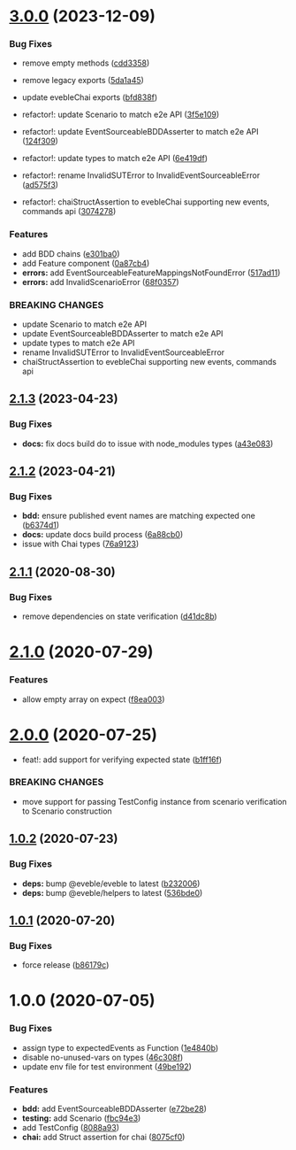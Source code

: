 # [3.0.0](https://github.com/eveble/testing/compare/v2.1.3...v3.0.0) (2023-12-09)


### Bug Fixes

* remove empty methods ([cdd3358](https://github.com/eveble/testing/commit/cdd3358dc042e0009e037b0830bdadf6e33c6e0e))
* remove legacy exports ([5da1a45](https://github.com/eveble/testing/commit/5da1a45773fb2fa460c1b8074040444ed6595ee9))
* update evebleChai exports ([bfd838f](https://github.com/eveble/testing/commit/bfd838f2e1c7e0636def8d8295806a0a1c406d9a))


* refactor!: update Scenario to match e2e API ([3f5e109](https://github.com/eveble/testing/commit/3f5e10944b2e0e90e824dd7467e14fa1560eaef6))
* refactor!: update EventSourceableBDDAsserter to match e2e API ([124f309](https://github.com/eveble/testing/commit/124f309c69a1f4262c77d852bd6add348fa7237e))
* refactor!: update types to match e2e API ([6e419df](https://github.com/eveble/testing/commit/6e419df964ee39c601f605e7e1ade7618061a0df))
* refactor!: rename InvalidSUTError to InvalidEventSourceableError ([ad575f3](https://github.com/eveble/testing/commit/ad575f31bd10915f00f796d1ba99790a30873561))
* refactor!: chaiStructAssertion to evebleChai supporting new events, commands api ([3074278](https://github.com/eveble/testing/commit/3074278b7753d51382b824f4acbd525a52ae7b6d))


### Features

* add BDD chains ([e301ba0](https://github.com/eveble/testing/commit/e301ba0e2e7902a033bb1f956fceef460235386c))
* add Feature component ([0a87cb4](https://github.com/eveble/testing/commit/0a87cb4b7731cc8e6894f14a220bafee20a50ca6))
* **errors:** add EventSourceableFeatureMappingsNotFoundError ([517ad11](https://github.com/eveble/testing/commit/517ad11d09f24d2514426c7a8c5a7cf85aa915c1))
* **errors:** add InvalidScenarioError ([68f0357](https://github.com/eveble/testing/commit/68f0357e87bfc1352d413c32993ab714f8776417))


### BREAKING CHANGES

* update Scenario to match e2e API
* update EventSourceableBDDAsserter to match e2e API
* update types to match e2e API
* rename InvalidSUTError to InvalidEventSourceableError
* chaiStructAssertion to evebleChai supporting new events, commands api

## [2.1.3](https://github.com/eveble/testing/compare/v2.1.2...v2.1.3) (2023-04-23)


### Bug Fixes

* **docs:** fix docs build do to issue with node_modules types ([a43e083](https://github.com/eveble/testing/commit/a43e08377cfbc5636e04351e8ee84f889fb35e0d))

## [2.1.2](https://github.com/eveble/testing/compare/v2.1.1...v2.1.2) (2023-04-21)


### Bug Fixes

* **bdd:** ensure published event names are matching expected one ([b6374d1](https://github.com/eveble/testing/commit/b6374d129654c3e0ed76f98ca83f59ee2b3612eb))
* **docs:** update docs build process ([6a88cb0](https://github.com/eveble/testing/commit/6a88cb09bca61295667f3e2f5e9ba18db52c2aa8))
* issue with Chai types ([76a9123](https://github.com/eveble/testing/commit/76a9123f805d0606b82fbe683e63762946df5970))

## [2.1.1](https://github.com/eveble/testing/compare/v2.1.0...v2.1.1) (2020-08-30)


### Bug Fixes

* remove dependencies on state verification ([d41dc8b](https://github.com/eveble/testing/commit/d41dc8bb3befa2011837f5967183a48b4443f8a2))

# [2.1.0](https://github.com/eveble/testing/compare/v2.0.0...v2.1.0) (2020-07-29)


### Features

* allow empty array on expect ([f8ea003](https://github.com/eveble/testing/commit/f8ea003f347461758a68f375e766359566980a8f))

# [2.0.0](https://github.com/eveble/testing/compare/v1.0.2...v2.0.0) (2020-07-25)


* feat!: add support for verifying expected state ([b1ff16f](https://github.com/eveble/testing/commit/b1ff16f1971e7ce1f35701afc44207dc51a77cba))


### BREAKING CHANGES

* move support for passing TestConfig instance from scenario verification to Scenario construction

## [1.0.2](https://github.com/eveble/testing/compare/v1.0.1...v1.0.2) (2020-07-23)


### Bug Fixes

* **deps:** bump @eveble/eveble to latest ([b232006](https://github.com/eveble/testing/commit/b232006aa1fffa985f9690bdb377c2bf8e0b8547))
* **deps:** bump @eveble/helpers to latest ([536bde0](https://github.com/eveble/testing/commit/536bde048ed428908f3562fb95285cb1e8a678cb))

## [1.0.1](https://github.com/eveble/testing/compare/v1.0.0...v1.0.1) (2020-07-20)


### Bug Fixes

* force release ([b86179c](https://github.com/eveble/testing/commit/b86179c3636f3d720a3f55f7e2f501b6f9b14b81))

# 1.0.0 (2020-07-05)


### Bug Fixes

* assign type to expectedEvents as Function ([1e4840b](https://github.com/eveble/testing/commit/1e4840ba092290d3d6dc50ff4f5cc963936a4f1e))
* disable no-unused-vars on types ([46c308f](https://github.com/eveble/testing/commit/46c308f50482f20a2d1ac3e3b923110da1779767))
* update env file for test environment ([49be192](https://github.com/eveble/testing/commit/49be1928a82f2a4b9426e871fc27d1d0fa4a84ab))


### Features

* **bdd:** add EventSourceableBDDAsserter ([e72be28](https://github.com/eveble/testing/commit/e72be28739bc4c9a4557c81198d2d9b0908da2b1))
* **testing:** add Scenario ([fbc94e3](https://github.com/eveble/testing/commit/fbc94e300f2704e0a4801b97d54a820e5b7fe3ae))
* add TestConfig ([8088a93](https://github.com/eveble/testing/commit/8088a93e9ce7738e378111f9dade696529e34649))
* **chai:** add Struct assertion for chai ([8075cf0](https://github.com/eveble/testing/commit/8075cf0bb73471dfd16cee021ecd41f9859dc348))
